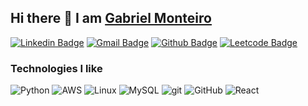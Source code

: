 ## Hi there 👋 I am [Gabriel Monteiro](https://gabriellm1.github.io/portfolio/)

[![Linkedin Badge](https://img.shields.io/badge/-gabriellmonteiro-blue?style=flat-square&logo=Linkedin&logoColor=white&link=https://www.linkedin.com/in/gabriellmonteiro/)](https://www.linkedin.com/in/gabriellmonteiro/)
[![Gmail Badge](https://img.shields.io/badge/-gabriellopesmonteiro41@gmail.com-red?style=flat-square&logo=Gmail&logoColor=white&link=gabriellopesmonteiro41@gmail.com)](gabriellopesmonteiro41@gmail.com)
[![Github Badge](https://img.shields.io/badge/-gabriellm1-black?style=flat-square&logo=github&logoColor=white&link=https://github.com/gabriellm1/)](https://github.com/gabriellm1/)
[![Leetcode Badge](https://img.shields.io/badge/-gabriellm1-F89F1B?style=flat-square&logo=leetcode&logoColor=white&link=https://leetcode.com/gabriellm1/)](https://leetcode.com/gabriellm1/)

<h3>Technologies I like</h3>
<p>
  <img alt="Python" src="https://img.shields.io/badge/-Python-3776AB?style=flat-square&logo=Python&logoColor=white" />
  <img alt="AWS" src="https://img.shields.io/badge/-AWS-232F3E?style=flat-square&logo=amazon-aws&logoColor=white" />
  <img alt="Linux" src="https://img.shields.io/badge/-Linux-FCC624?style=flat-square&logo=Linux&logoColor=black" />
  <img alt="MySQL" src="https://img.shields.io/badge/-MySQL-4479A1?style=flat-square&logo=MySQL&logoColor=white" />
  <img alt="git" src="https://img.shields.io/badge/-Git-F05032?style=flat-square&logo=git&logoColor=white" />
  <img alt="GitHub" src="https://img.shields.io/badge/-GitHub-181717?style=flat-square&logo=GitHub&logoColor=white" />
  <img alt="React" src="https://img.shields.io/badge/-React-45b8d8?style=flat-square&logo=react&logoColor=white" />
</p>
